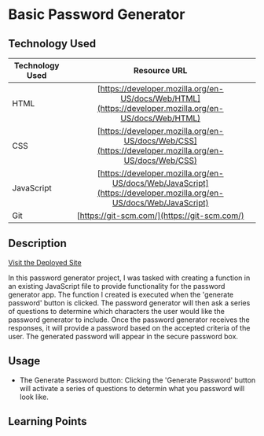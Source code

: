 # Basic Password Generator

## Technology Used 

| Technology Used         | Resource URL           | 
| ------------- |:-------------:| 
| HTML    | [https://developer.mozilla.org/en-US/docs/Web/HTML](https://developer.mozilla.org/en-US/docs/Web/HTML) | 
| CSS     | [https://developer.mozilla.org/en-US/docs/Web/CSS](https://developer.mozilla.org/en-US/docs/Web/CSS)      |
| JavaScript| [https://developer.mozilla.org/en-US/docs/Web/JavaScript](https://developer.mozilla.org/en-US/docs/Web/JavaScript)|  
| Git | [https://git-scm.com/](https://git-scm.com/)     |   

## Description 

[Visit the Deployed Site]()

In this password generator project, I was tasked with creating a function in an existing JavaScript file to provide functionality for the password generator app. The function I created is executed when the 'generate password' button is clicked. The password generator will then ask a series of questions to determine which characters the user would like the password generator to include. Once the password generator receives the responses, it will provide a password based on the accepted criteria of the user. The generated password will appear in the secure password box.

## Usage 

- The Generate Password button: Clicking the 'Generate Password' button will activate a series of questions to determin what you password will look like.

## Learning Points 
